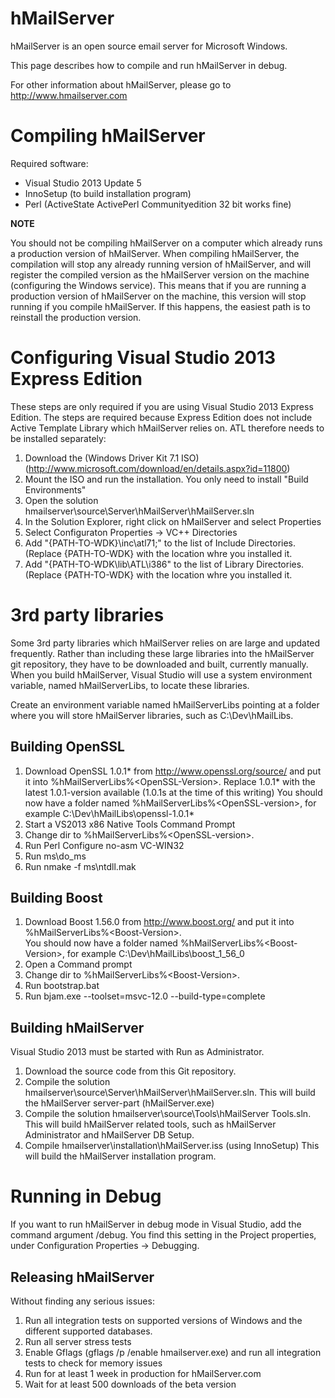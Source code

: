 hMailServer
===========

hMailServer is an open source email server for Microsoft Windows.

This page describes how to compile and run hMailServer in debug. 

For other information about hMailServer, please go to http://www.hmailserver.com

Compiling hMailServer
====================

Required software:

   * Visual Studio 2013 Update 5
   * InnoSetup (to build installation program)
   * Perl (ActiveState ActivePerl Communityedition 32 bit works fine)
   
**NOTE**

You should not be compiling hMailServer on a computer which already runs a production version of hMailServer. When compiling hMailServer, the compilation will stop any already running version of hMailServer, and will register the compiled version as the hMailServer version on the machine (configuring the Windows service). This means that if you are running a production version of hMailServer on the machine, this version will stop running if you compile hMailServer. If this happens, the easiest path is to reinstall the production version.

Configuring Visual Studio 2013 Express Edition
==============================================

These steps are only required if you are using Visual Studio 2013 Express Edition. The steps are required because Express Edition does not include Active Template Library which hMailServer relies on. ATL therefore needs to be installed separately:

1. Download the (Windows Driver Kit 7.1 ISO)(http://www.microsoft.com/download/en/details.aspx?id=11800)
2. Mount the ISO and run the installation. You only need to install "Build Environments"
4. Open the solution hmailserver\source\Server\hMailServer\hMailServer.sln
5. In the Solution Explorer, right click on hMailServer and select Properties
6. Select Configuraton Properties -> VC++ Directories
7. Add "{PATH-TO-WDK}\inc\atl71;" to the list of Include Directories. (Replace {PATH-TO-WDK} with the location whre you installed it.
8. Add "{PATH-TO-WDK\lib\ATL\i386" to the list of Library Directories.  (Replace {PATH-TO-WDK} with the location whre you installed it.

3rd party libraries
===================

Some 3rd party libraries which hMailServer relies on are large and updated frequently. Rather than including these large libraries into the hMailServer git repository, they have to be downloaded and built, currently manually. When you build hMailServer, Visual Studio will use a system environment variable, named hMailServerLibs, to locate these libraries.

Create an environment variable named hMailServerLibs pointing at a folder where you will store hMailServer libraries, such as C:\Dev\hMailLibs.

Building OpenSSL
----------------
1. Download OpenSSL 1.0.1* from http://www.openssl.org/source/ and put it into %hMailServerLibs%\<OpenSSL-Version>. Replace 1.0.1* with the latest 1.0.1-version available (1.0.1s at the time of this writing)
   You should now have a folder named %hMailServerLibs%\<OpenSSL-version>, for example C:\Dev\hMailLibs\openssl-1.0.1*
2. Start a VS2013 x86 Native Tools Command Prompt
3. Change dir to %hMailServerLibs%\<OpenSSL-version>.
4. Run Perl Configure no-asm VC-WIN32
5. Run ms\do_ms
6. Run nmake -f ms\ntdll.mak

Building Boost
--------------
1. Download Boost 1.56.0 from http://www.boost.org/ and put it into %hMailServerLibs%\<Boost-Version>.  
   You should now have a folder named %hMailServerLibs%\<Boost-Version>, for example C:\Dev\hMailLibs\boost_1_56_0
2. Open a Command prompt
3. Change dir to %hMailServerLibs%\<Boost-Version>.
4. Run bootstrap.bat
5. Run bjam.exe --toolset=msvc-12.0 --build-type=complete


Building hMailServer
--------------------

Visual Studio 2013 must be started with Run as Administrator.

1. Download the source code from this Git repository.
2. Compile the solution hmailserver\source\Server\hMailServer\hMailServer.sln.
   This will build the hMailServer server-part (hMailServer.exe)
3. Compile the solution hmailserver\source\Tools\hMailServer Tools.sln.
   This will build hMailServer related tools, such as hMailServer Administrator and hMailServer DB Setup.
4. Compile hmailserver\installation\hMailServer.iss (using InnoSetup)
   This will build the hMailServer installation program.

Running in Debug
==============================================

If you want to run hMailServer in debug mode in Visual Studio, add the command argument /debug. You find this setting in the Project properties, under Configuration Properties -> Debugging.

Releasing hMailServer
--------------------

Without finding any serious issues:

1. Run all integration tests on supported versions of Windows and the different supported databases. 
2. Run all server stress tests
3. Enable Gflags (gflags /p /enable hmailserver.exe) and run all integration tests to check for memory issues
4. Run for at least 1 week in production for hMailServer.com
5. Wait for at least 500 downloads of the beta version
